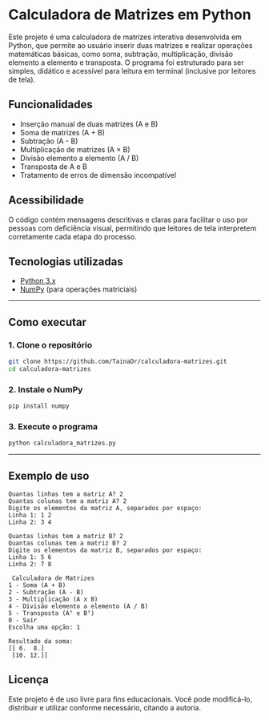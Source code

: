 # Calculadora de Matrizes em Python

Este projeto é uma calculadora de matrizes interativa desenvolvida em Python, que permite ao usuário inserir duas matrizes e realizar operações matemáticas básicas, como soma, subtração, multiplicação, divisão elemento a elemento e transposta.
O programa foi estruturado para ser simples, didático e acessível para leitura em terminal (inclusive por leitores de tela).

## Funcionalidades

* Inserção manual de duas matrizes (A e B)
* Soma de matrizes (A + B)
* Subtração (A - B)
* Multiplicação de matrizes (A × B)
* Divisão elemento a elemento (A / B)
* Transposta de A e B
* Tratamento de erros de dimensão incompatível

## Acessibilidade

O código contém mensagens descritivas e claras para facilitar o uso por pessoas com deficiência visual, permitindo que leitores de tela interpretem corretamente cada etapa do processo.

## Tecnologias utilizadas

* [Python 3.x](https://www.python.org/)
* [NumPy](https://numpy.org/) (para operações matriciais)

---

## Como executar

### 1. Clone o repositório

```bash
git clone https://github.com/TainaDr/calculadora-matrizes.git
cd calculadora-matrizes
```

### 2. Instale o NumPy

```bash
pip install numpy
```

### 3. Execute o programa

```bash
python calculadora_matrizes.py
```

---

## Exemplo de uso

```
Quantas linhas tem a matriz A? 2
Quantas colunas tem a matriz A? 2
Digite os elementos da matriz A, separados por espaço:
Linha 1: 1 2
Linha 2: 3 4

Quantas linhas tem a matriz B? 2
Quantas colunas tem a matriz B? 2
Digite os elementos da matriz B, separados por espaço:
Linha 1: 5 6
Linha 2: 7 8

 Calculadora de Matrizes 
1 - Soma (A + B)
2 - Subtração (A - B)
3 - Multiplicação (A x B)
4 - Divisão elemento a elemento (A / B)
5 - Transposta (Aᵀ e Bᵀ)
0 - Sair
Escolha uma opção: 1

Resultado da soma:
[[ 6.  8.]
 [10. 12.]]
```

## Licença

Este projeto é de uso livre para fins educacionais.
Você pode modificá-lo, distribuir e utilizar conforme necessário, citando a autoria.
